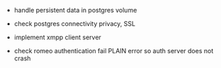 - handle persistent data in postgres volume
- check postgres connectivity privacy, SSL

- implement xmpp client server
- check romeo authentication fail PLAIN error so auth server does not crash
